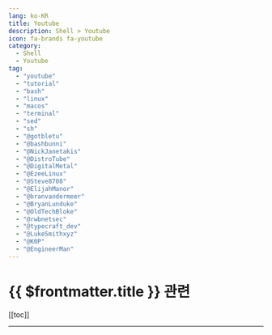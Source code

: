 ```yaml
---
lang: ko-KR
title: Youtube
description: Shell > Youtube
icon: fa-brands fa-youtube
category: 
  - Shell
  - Youtube
tag:
  - "youtube"
  - "tutorial"
  - "bash"
  - "linux"
  - "macos"
  - "terminal"
  - "sed"
  - "sh"
  - "@gotbletu"
  - "@bashbunni"
  - "@NickJanetakis"
  - "@DistroTube"
  - "@DigitalMetal"
  - "@EzeeLinux"
  - "@Steve8708"
  - "@ElijahManor"
  - "@branvandermeer"
  - "@BryanLunduke"
  - "@OldTechBloke"
  - "@rwbnetsec"
  - "@typecraft_dev"
  - "@LukeSmithxyz"
  - "@K0P"
  - "@EngineerMan"
---
```


# {{ $frontmatter.title }} 관련

[[toc]]

---

<MyYouTubeItems jsonName="yu-gotbletu" /><!-- gotbletu -->
<MyYouTubeItems jsonName="yu-bashbunni" /><!-- bashbunni -->
<MyYouTubeItems jsonName="yu-NickJanetakis" /><!-- Nick Janetakis -->
<MyYouTubeItems jsonName="yu-DistroTube" /><!-- DistroTube -->
<MyYouTubeItems jsonName="yu-DigitalMetal" /><!-- Kris Occhipinti -->
<MyYouTubeItems jsonName="yu-EzeeLinux" /><!-- Joe Collins -->
<MyYouTubeItems jsonName="yu-Steve8708" /><!-- Steve (Builder.io) -->
<MyYouTubeItems jsonName="yu-ElijahManor" /><!-- Elijah Manor -->
<MyYouTubeItems jsonName="yu-branvandermeer" /><!-- Bran van der Meer -->
<MyYouTubeItems jsonName="yu-BryanLunduke" /><!-- Bryan Lunduke -->
<MyYouTubeItems jsonName="yu-OldTechBloke" /><!-- OldTechBloke -->
<MyYouTubeItems jsonName="yu-rwbnetsec" /><!-- rwbnetsec -->
<MyYouTubeItems jsonName="yu-typecraft_dev" /><!-- typecraft -->
<MyYouTubeItems jsonName="yu-LukeSmithxyz" /><!-- Luke Smith -->
<MyYouTubeItems jsonName="yu-K0P" /><!-- Khalili Oriented Programming  -->
<MyYouTubeItems jsonName="yu-EngineerMan" /><!-- Engineer Man -->
<MyYouTubeItems jsonName="yu-warpdotdev" /><!-- warpdotdev -->
<MyYouTubeItems jsonName="yu-theradlectures" /><!-- The Rad Lectures -->
<MyYouTubeItems jsonName="yu-ascourter" /><!-- Andrew Courter -->
<MyYouTubeItems jsonName="yu-gardiner_bryant" /><!-- Gardiner Bryant -->
<MyYouTubeItems jsonName="yu-tech_craft" /><!-- Tech Craft -->
<MyYouTubeItems jsonName="yu-2kabhishek" /><!-- Abhishek Keshri -->
<MyYouTubeItems jsonName="yu-navekeng" /><!-- Navek -->
<MyYouTubeItems jsonName="yu-CODE_IS_EVERYTHING" /><!-- CODE IS EVERYTHING -->
<MyYouTubeItems jsonName="yu-SebastianDaschnerIT" /><!-- Sebastian Daschner -->
<MyYouTubeItems jsonName="yu-TheArtOfTheTerminal" /><!-- The Art Of The Terminal -->
<MyYouTubeItems jsonName="yu-sagaratytube" /><!-- Dispatch -->
<MyYouTubeItems jsonName="yu-charmcli" /><!-- Charm CLI -->
<MyYouTubeItems jsonName="yu-LeetCipher" /><!-- Leet Cipher -->
<MyYouTubeItems jsonName="yu-theurbanpenguin" /><!-- theurbanpenguin -->
<MyYouTubeItems jsonName="yu-AlsGeekLab" /><!-- Al's Geek Lab -->
<MyYouTubeItems jsonName="yu-KeepOnCoding" /><!-- Keep On Coding -->
<MyYouTubeItems jsonName="yu-dreamsofautonomy" /><!-- Dreams of Autonomy -->
<MyYouTubeItems jsonName="yu-Mercerenies" /><!-- Mercerenies -->
<MyYouTubeItems jsonName="yu-bowersh" /><!-- bower -->

<TagLinks />